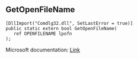 ## GetOpenFileName

```
[DllImport("Comdlg32.dll", SetLastError = true)]
public static extern bool GetOpenFileName(
   ref OPENFILENAME lpofn
);
```

Microsoft documentation: [Link](https://learn.microsoft.com/en-us/office/vba/api/excel.application.getopenfilename#:~:text=This%20method%20returns%20the%20selected,user%20cancels%20the%20dialog%20box.)
